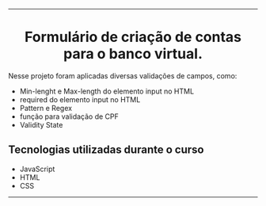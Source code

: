 <hr>

<h1 align="center">Formulário de criação de contas para o banco virtual.</h1>
<p>Nesse projeto foram aplicadas diversas validações de campos, como:</p>

- Min-lenght e Max-length do elemento input no HTML
- required do elemento input no HTML
- Pattern e Regex
- função para validação de CPF
- Validity State


## Tecnologias utilizadas durante o curso
* JavaScript
* HTML
* CSS

<hr>